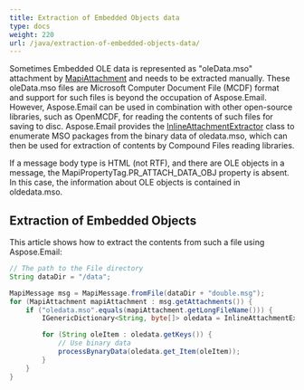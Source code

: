 ```yaml
---
title: Extraction of Embedded Objects data
type: docs
weight: 220
url: /java/extraction-of-embedded-objects-data/
---
```



Sometimes Embedded OLE data is represented as "oleData.mso" attachment by [MapiAttachment](https://apireference.aspose.com/email/java/com.aspose.email/MapiAttachment) and needs to be extracted manually. These oleData.mso files are Microsoft Computer Document File (MCDF) format and support for such files is beyond the occupation of Aspose.Email. However, Aspose.Email can be used in combination with other open-source libraries, such as OpenMCDF, for reading the contents of such files for saving to disc. Aspose.Email provides the [InlineAttachmentExtractor](https://apireference.aspose.com/email/java/com.aspose.email/InlineAttachmentExtractor) class to enumerate MSO packages from the binary data of oledata.mso, which can then be used for extraction of contents by Compound Files reading libraries.

If a message body type is HTML (not RTF), and there are OLE objects in a message, the MapiPropertyTag.PR_ATTACH_DATA_OBJ property is absent. In this case, the information about OLE objects is contained in oldedata.mso.
## **Extraction of Embedded Objects**
This article shows how to extract the contents from such a file using Aspose.Email:



~~~Java
// The path to the File directory
String dataDir = "/data";

MapiMessage msg = MapiMessage.fromFile(dataDir + "double.msg");
for (MapiAttachment mapiAttachment : msg.getAttachments()) {
    if ("oledata.mso".equals(mapiAttachment.getLongFileName())) {
        IGenericDictionary<String, byte[]> oledata = InlineAttachmentExtractor.enumerateMsoPackage(new ByteArrayInputStream(mapiAttachment.getBinaryData()));

        for (String oleItem : oledata.getKeys()) {
            // Use binary data
            processBynaryData(oledata.get_Item(oleItem));
        }
    }
}
~~~